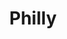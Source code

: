---
pid: MX250
title: Philly
location_transcription: In Malcolm X Park
zipcode: '19143'
outside_phl: 
neighborhood: University City
age: '16'
age_range: 13-19
instagram: 
image_file_name: MX_250.jpg
proposal_transcription: 
topic: Brotherly Love,Philadelphia
topic_summary: 0, 0
type: Other No Form
keywords_other: Brotherly Love;
credit: 'Michael #Pinest'
image_labels: |-
  Philly
  Brotherly Love
twitter: 
facebook: 
permalink: "/monuments/mx250/"
layout: item-page
---